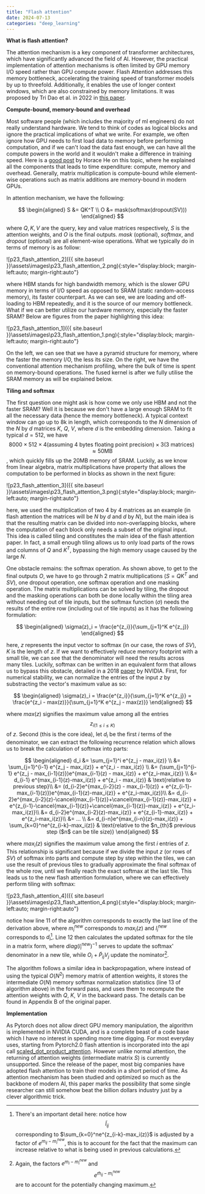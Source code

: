 ```yaml
---
title: "Flash attention"
date: 2024-07-13
categories: "deep_learning"
---
```


**What is flash attention?**

The attention mechanism is a key component of transformer architectures, which have significantly advanced the field of AI. However, the practical implementation of attention mechanisms is often limited by GPU memory I/O speed rather than GPU compute power. Flash Attention addresses this memory bottleneck, accelerating the training speed of transformer models by up to threefold. Additionally, it enables the use of longer context windows, which are also constrained by memory limitations. It was proposed by Tri Dao et al. in 2022 in [this paper][flash_attention_paper]. 

**Compute-bound, memory-bound and overhead**

Most software people (which includes the majority of ml engineers) do not really understand hardware. We tend to think of codes as logical blocks and ignore the practical implications of what we write. For example, we often ignore how GPU needs to first load data to memory before performing computation, and if we can't load the data fast enough, we can have all the compute powers in the world and it wouldn't make a difference in training speed. Here is a [good post][gpu_go_brrr] by Horace He on this topic, where he explained all the components that leads to time expenditure: compute, memory and overhead. Generally, matrix multiplication is compute-bound while element-wise operations such as matrix additions are memory-bound in modern GPUs. 

In attention mechanism, we have the following: 

$$
\begin{aligned}
S &= QK^T \\
O &= mask(softmax(dropout(SV)))
\end{aligned}
$$

where $Q, K, V$ are the query, key and value matrices respectively, $S$ is the attention weights, and $O$ is the final outputs. $mask$ (optional), $softmax$, and $dropout$ (optional) are all element-wise operations. What we typically do in terms of memory is as follow:

![p23_flash_attention_2]({{ site.baseurl }}\assets\images\p23_flash_attention_2.png){:style="display:block; margin-left:auto; margin-right:auto"}

where HBM stands for high bandwidth memory, which is the slower GPU memory in terms of I/O speed as opposed to SRAM (static random-access memory), its faster counterpart. As we can see, we are loading and off-loading to HBM repeatedly, and it is the source of our memory bottleneck. What if we can better utilize our hardware memory, especially the faster SRAM? Below are figures from the paper highlighting this idea:

![p23_flash_attention_1]({{ site.baseurl }}\assets\images\p23_flash_attention_1.png){:style="display:block; margin-left:auto; margin-right:auto"}

On the left, we can see that we have a pyramid structure for memory, where the faster the memory I/O, the less its size. On the right, we have the conventional attention mechanism profiling, where the bulk of time is spent on memory-bound operations. The fused kernel is after we fully utilise the SRAM memory as will be explained below.

**Tiling and softmax**

The first question one might ask is how come we only use HBM and not the faster SRAM? Well it is because we don't have a large enough SRAM to fit all the necessary data (hence the memory bottleneck). A typical context window can go up to 8k in length, which corresponds to the $N$ dimension of the $N$ by $d$ matrices $K$, $Q$, $V$, where $d$ is the embedding dimension. Taking a typical $d = 512$, we have $$8000 \times 512 \times 4(\text{assuming 4 bytes floating point precision}) \times 3 (\text{3 matrices}) \approx \text{50MB}$$, which quickly fills up the 20MB memory of SRAM. Luckily, as we know from linear algebra, matrix multiplications have property that allows the computation to be performed in blocks as shown in the next figure:

![p23_flash_attention_3]({{ site.baseurl }}\assets\images\p23_flash_attention_3.png){:style="display:block; margin-left:auto; margin-right:auto"}

here, we used the multiplication of two 4 by 4 matrices as an example (in flash attention the matrices will be $N$ by $d$ and $d$ by $N$), but the main idea is that the resulting matrix can be divided into non-overlapping blocks, where the computation of each block only needs a subset of the original input. This idea is called tiling and constitutes the main idea of the flash attention paper. In fact, a small enough tiling allows us to only load parts of the rows and columns of $Q$ and $K^T$, bypassing the high memory usage caused by the large $N$.

One obstacle remains: the softmax operation. As shown above, to get to the final outputs $O$, we have to go through 2 matrix multiplications ($S = QK^T$ and $SV$), one dropout operation, one softmax operation and one masking operation. The matrix multiplications can be solved by tiling, the dropout and the masking operations can both be done locally within the tiling area without needing out of tile inputs, but the softmax function ($\sigma$) needs the results of the entire row (including out of tile inputs) as it has the following formulation:

$$
\begin{aligned}
\sigma(z)_i = \frac{e^{z_i}}{\sum_{j=1}^K e^{z_j}}
\end{aligned}
$$

here, $z$ represents the input vector to softmax (in our case, the rows of $SV$), $K$ is the length of $z$. If we want to effectively reduce memory footprint with a small tile, we can see that the denominator will need the results across many tiles. Luckily, softmax can be written in an equivalent form that allows us to bypass this obstacle, detailed in a 2018 [paper][online_softmax_paper] by NVIDIA. First, for numerical stability, we can normalize the entries of the input $z$ by substracting the vector's maximum value as so:

$$
\begin{aligned}
\sigma(z)_i = \frac{e^{z_i}}{\sum_{j=1}^K e^{z_j}} = \frac{e^{z_i - max(z)}}{\sum_{j=1}^K e^{z_j - max(z)}}
\end{aligned}
$$

where $max(z)$ signifies the maximum value among all the entries $$z_{i (1 \le i \le K)}$$ of $z$. Second (this is the core idea), let $d_i$ be the first $i$ terms of the denominator, we can extract the following recurrence relation which allows us to break the calculation of softmax into parts:

$$
\begin{aligned}
d_i &= \sum_{j=1}^i e^{z_j - max_i(z)} \\
&= \sum_{j=1}^{i-1} e^{z_j - max_i(z)} + e^{z_i - max_i(z)} \\
&= (\sum_{j=1}^{i-1} e^{z_j - max_{i-1}(z)})e^{max_{i-1}(z) - max_i(z)} + e^{z_i-max_i(z)} \\
&= d_{i-1} e^{max_{i-1}(z)-max_i(z)} + e^{z_i - max_i(z)} & \text{relative to previous step}\\
&= (d_{i-2}e^{max_{i-2}(z) - max_{i-1}(z)} + e^{z_{i-1}-max_{i-1}(z)})e^{max_{i-1}(z)-max_i(z)} + e^{z_i-max_i(z)}\\
&= d_{i-2}e^{max_{i-2}(z)-\cancel{max_{i-1}(z)}+\cancel{max_{i-1}(z)}-max_i(z)} + e^{z_{i-1}-\cancel{max_{i-1}(z)}+\cancel{max_{i-1}(z)}-max_i(z)} + e^{z_i-max_i(z)}\\
&= d_{i-2}e^{max_{i-2}(z)-max_i(z)} + e^{z_{i-1}-max_i(z)} + e^{z_i-max_i(z)}\\
&= ... \\
&= d_{i-n}e^{max_{i-n}(z)-max_i(z)} + \sum_{k=0}^ne^{z_{i-k}-max_i(z)} & \text{relative to the $n_{th}$ previous step ($n$ can be tile size)}
\end{aligned}
$$

where $max_i(z)$ signifies the maximum value among the first $i$ entries of $z$. This relationship is significant because if we divide the input $z$ (or rows of $SV$) of softmax into parts and compute step by step within the tiles, we can use the result of previous tiles to gradually approximate the final softmax of the whole row, until we finally reach the exact softmax at the last tile. This leads us to the new flash attention formulation, where we can effectively perform tiling with softmax:

![p23_flash_attention_4]({{ site.baseurl }}\assets\images\p23_flash_attention_4.png){:style="display:block; margin-left:auto; margin-right:auto"}

notice how line 11 of the algorithm corresponds to exactly the last line of the derivation above, where $m_i^{new}$ corresponds to $max_i(z)$ and $l_i^{new}$ corresponds to $d_i$[^1]. Line 12 then calculates the updated softmax for the tile in a matrix form, where $diag(l_i^{new})^{-1}$ serves to update the softmax' denominator in a new tile, while $O_i + \tilde{P}_{ij}V_j$ update the nominator[^2].

The algorithm follows a similar idea in backpropagation, where instead of using the typical $O(N^2)$ memory matrix of attention weights, it stores the intermediate $O(N)$ memory softmax normalization statistics (line 13 of algorithm above) in the forward pass, and uses them to recompute the attention weights with $Q$, $K$, $V$ in the backward pass. The details can be found in Appendix B of the original paper.

**Implementation**

As Pytorch does not allow direct GPU memory manipulation, the algorithm is implemented in NVIDIA CUDA, and is a complete beast of a code base which I have no interest in spending more time digging. For most everyday uses, starting from Pytorch2.0 flash attention is incorporated into the api call [scaled_dot_product_attention][scaled_dot_product_attention]. However unlike normal attention, the returning of attention weights (intermediate matrix $S$) is currently unsupported. Since the release of the paper, most big companies have adopted flash attention to train their models in a short period of time. As attention mechanism has been studied and optimized so much as the backbone of modern AI, this paper marks the possibility that some single researcher can still somehow beat the billion dollars industry just by a clever algorithmic trick. 


[gpu_go_brrr]: https://horace.io/brrr_intro.html
[flash_attention_paper]: https://arxiv.org/pdf/2205.14135
[online_softmax_paper]: https://arxiv.org/pdf/1805.02867
[scaled_dot_product_attention]: https://pytorch.org/docs/stable/generated/torch.nn.functional.scaled_dot_product_attention.html
[^1]: There's an important detail here: notice how $$\tilde{l}_{ij}$$ corresponding to $\sum_{k=0}^ne^{z_{i-k}-max_i(z)}$ is adjusted by a factor of $e^{m_{ij} - m_i^{new}}$, this is to account for the fact that the maximum can increase relative to what is being used in previous calculations.
[^2]: Again, the factors $e^{m_i-m_i^{new}}$ and $$e^{\tilde{m}_{ij}-m_i^{new}}$$ are to account for the potentially changing maximum.